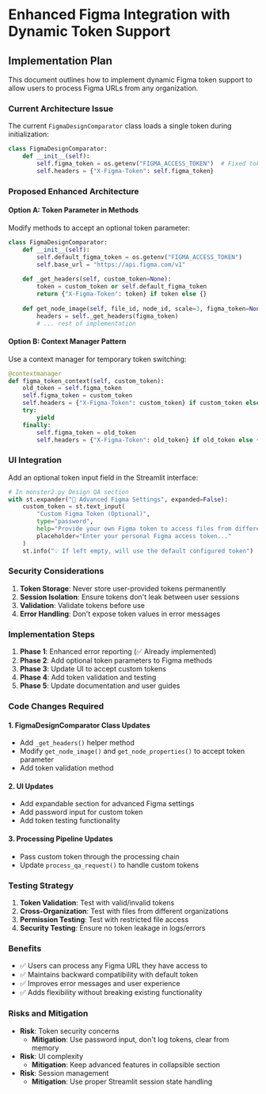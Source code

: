 # Enhanced Figma Integration with Dynamic Token Support

## Implementation Plan

This document outlines how to implement dynamic Figma token support to allow users to process Figma URLs from any organization.

### Current Architecture Issue

The current `FigmaDesignComparator` class loads a single token during initialization:

```python
class FigmaDesignComparator:
    def __init__(self):
        self.figma_token = os.getenv("FIGMA_ACCESS_TOKEN")  # Fixed token
        self.headers = {"X-Figma-Token": self.figma_token}
```

### Proposed Enhanced Architecture

#### Option A: Token Parameter in Methods
Modify methods to accept an optional token parameter:

```python
class FigmaDesignComparator:
    def __init__(self):
        self.default_figma_token = os.getenv("FIGMA_ACCESS_TOKEN")
        self.base_url = "https://api.figma.com/v1"
    
    def _get_headers(self, custom_token=None):
        token = custom_token or self.default_figma_token
        return {"X-Figma-Token": token} if token else {}
    
    def get_node_image(self, file_id, node_id, scale=3, figma_token=None):
        headers = self._get_headers(figma_token)
        # ... rest of implementation
```

#### Option B: Context Manager Pattern
Use a context manager for temporary token switching:

```python
@contextmanager
def figma_token_context(self, custom_token):
    old_token = self.figma_token
    self.figma_token = custom_token
    self.headers = {"X-Figma-Token": custom_token} if custom_token else {}
    try:
        yield
    finally:
        self.figma_token = old_token
        self.headers = {"X-Figma-Token": old_token} if old_token else {}
```

### UI Integration

Add an optional token input field in the Streamlit interface:

```python
# In monster2.py Design QA section
with st.expander("🔧 Advanced Figma Settings", expanded=False):
    custom_token = st.text_input(
        "Custom Figma Token (Optional)", 
        type="password",
        help="Provide your own Figma token to access files from different organizations",
        placeholder="Enter your personal Figma access token..."
    )
    st.info("💡 If left empty, will use the default configured token")
```

### Security Considerations

1. **Token Storage**: Never store user-provided tokens permanently
2. **Session Isolation**: Ensure tokens don't leak between user sessions
3. **Validation**: Validate tokens before use
4. **Error Handling**: Don't expose token values in error messages

### Implementation Steps

1. **Phase 1**: Enhanced error reporting (✅ Already implemented)
2. **Phase 2**: Add optional token parameters to Figma methods
3. **Phase 3**: Update UI to accept custom tokens
4. **Phase 4**: Add token validation and testing
5. **Phase 5**: Update documentation and user guides

### Code Changes Required

#### 1. FigmaDesignComparator Class Updates
- Add `_get_headers()` helper method
- Modify `get_node_image()` and `get_node_properties()` to accept token parameter
- Add token validation method

#### 2. UI Updates
- Add expandable section for advanced Figma settings
- Add password input for custom token
- Add token testing functionality

#### 3. Processing Pipeline Updates
- Pass custom token through the processing chain
- Update `process_qa_request()` to handle custom tokens

### Testing Strategy

1. **Token Validation**: Test with valid/invalid tokens
2. **Cross-Organization**: Test with files from different organizations
3. **Permission Testing**: Test with restricted file access
4. **Security Testing**: Ensure no token leakage in logs/errors

### Benefits

- ✅ Users can process any Figma URL they have access to
- ✅ Maintains backward compatibility with default token
- ✅ Improves error messages and user experience
- ✅ Adds flexibility without breaking existing functionality

### Risks and Mitigation

- **Risk**: Token security concerns
  - **Mitigation**: Use password input, don't log tokens, clear from memory
- **Risk**: UI complexity
  - **Mitigation**: Keep advanced features in collapsible section
- **Risk**: Session management
  - **Mitigation**: Use proper Streamlit session state handling
